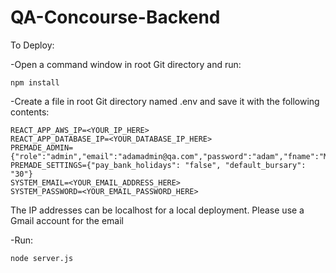 # QA-Concourse-Backend

To Deploy:

-Open a command window in root Git directory and run:

```
npm install
```

-Create a file in root Git directory named .env and save it with the following contents:

```
REACT_APP_AWS_IP=<YOUR_IP_HERE>
REACT_APP_DATABASE_IP=<YOUR_DATABASE_IP_HERE>
PREMADE_ADMIN={"role":"admin","email":"adamadmin@qa.com","password":"adam","fname":"Main","lname":"Admin","status":"Active"}
PREMADE_SETTINGS={"pay_bank_holidays": "false", "default_bursary": "30"}
SYSTEM_EMAIL=<YOUR_EMAIL_ADDRESS_HERE>
SYSTEM_PASSWORD=<YOUR_EMAIL_PASSWORD_HERE>
```
The IP addresses can be localhost for a local deployment. Please use a Gmail account for the email

-Run:

```
node server.js
```

